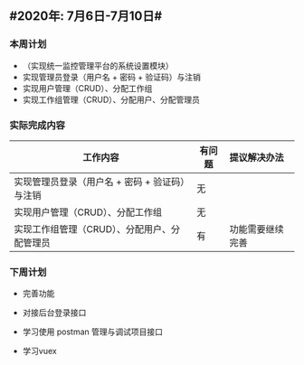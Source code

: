 ## #2020年: 7月6日-7月10日#

### 本周计划

* （实现统一监控管理平台的系统设置模块）
* 实现管理员登录（用户名 + 密码 + 验证码）与注销
* 实现用户管理（CRUD）、分配工作组
* 实现工作组管理（CRUD）、分配用户、分配管理员

### 实际完成内容

| 工作内容 | 有问题 | 提议解决办法 |
| ------ | ------ | :----- |
| 实现管理员登录（用户名 + 密码 + 验证码）与注销 | 无 |  |
| 实现用户管理（CRUD）、分配工作组 | 无 |  |
| 实现工作组管理（CRUD）、分配用户、分配管理员 | 有 | 功能需要继续完善 |

### 下周计划

* 完善功能

* 对接后台登录接口

* 学习使用 postman 管理与调试项目接口

* 学习vuex

